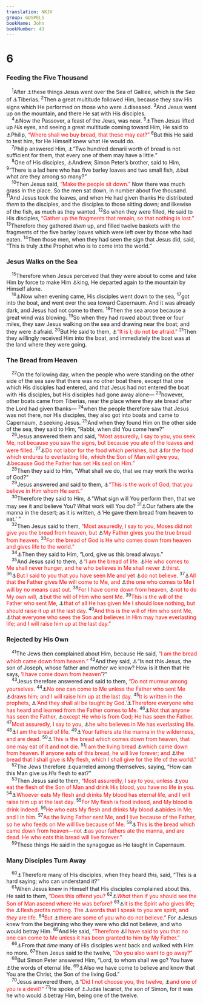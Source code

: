 ```yaml
---
translation: NKJV
group: GOSPELS
bookName: John 
bookNumber: 43
---
```


<div class="title"><h1>6</h1><h3>Feeding the Five Thousand</h3></div>
<span class="verse gi_6_1"> <sup>1</sup>After <a data-toggle="tooltip" data-placement="bottom" title="Matt. 14:13; Mark 6:32; Luke 9:10, 12">⚓</a>these things Jesus went over the Sea of Galilee, which is <i>the</i> <i>Sea</i> of <a data-toggle="tooltip" data-placement="bottom" title="John 6:23; 21:1">⚓</a>Tiberias. </span>
<span class="verse gi_6_2"><sup>2</sup>Then a great multitude followed Him, because they saw His signs which He performed on those who were <a data-toggle="tooltip" data-placement="bottom" title="Matt. 4:23; 8:16; 9:35; 14:36; 15:30; 19:2">⚓</a>diseased. </span>
<span class="verse gi_6_3"><sup>3</sup>And Jesus went up on the mountain, and there He sat with His disciples.<br/></span>
<span class="verse gi_6_4"> <sup>4</sup><a data-toggle="tooltip" data-placement="bottom" title="Lev. 23:5, 7; Deut. 16:1; John 2:13">⚓</a>Now the Passover, a feast of the Jews, was near. </span>
<span class="verse gi_6_5"><sup>5</sup><a data-toggle="tooltip" data-placement="bottom" title="Matt. 14:14; Mark 6:35; Luke 9:12">⚓</a>Then Jesus lifted up <i>His</i> eyes, and seeing a great multitude coming toward Him, He said to <a data-toggle="tooltip" data-placement="bottom" title="John 1:43">⚓</a>Philip, <font color="red">“Where shall we buy bread, that these may eat?”</font></span>
<span class="verse gi_6_6"><sup>6</sup>But this He said to test him, for He Himself knew what He would do.<br/></span>
<span class="verse gi_6_7"> <sup>7</sup>Philip answered Him, <a data-toggle="tooltip" data-placement="bottom" title="Num. 11:21, 22">⚓</a>“Two hundred denarii worth of bread is not sufficient for them, that every one of them may have a little.”<br/></span>
<span class="verse gi_6_8"> <sup>8</sup>One of His disciples, <a data-toggle="tooltip" data-placement="bottom" title="John 1:40">⚓</a>Andrew, Simon Peter’s brother, said to Him, </span>
<span class="verse gi_6_9"><sup>9</sup>“There is a lad here who has five barley loaves and two small fish, <a data-toggle="tooltip" data-placement="bottom" title="2 Kin. 4:43">⚓</a>but what are they among so many?”<br/></span>
<span class="verse gi_6_10"> <sup>10</sup>Then Jesus said, <font color="red">“Make the people sit down.”</font> Now there was much grass in the place. So the men sat down, in number about five thousand. </span>
<span class="verse gi_6_11"><sup>11</sup>And Jesus took the loaves, and when He had given thanks He distributed <i>them</i> to the disciples, and the disciples to those sitting down; and likewise of the fish, as much as they wanted. </span>
<span class="verse gi_6_12"><sup>12</sup>So when they were filled, He said to His disciples, <font color="red">“Gather up the fragments that remain, so that nothing is lost.”</font></span>
<span class="verse gi_6_13"><sup>13</sup>Therefore they gathered <i>them</i> up, and filled twelve baskets with the fragments of the five barley loaves which were left over by those who had eaten. </span>
<span class="verse gi_6_14"><sup>14</sup>Then those men, when they had seen the sign that Jesus did, said, “This is truly <a data-toggle="tooltip" data-placement="bottom" title="Gen. 49:10; Deut. 18:15, 18; John 1:21; 7:40; Acts 3:22; 7:37">⚓</a>the Prophet who is to come into the world.”<br/></span>
<div class="title"><h3>Jesus Walks on the Sea</h3></div>
<span class="verse gi_6_15"> <sup>15</sup>Therefore when Jesus perceived that they were about to come and take Him by force to make Him <a data-toggle="tooltip" data-placement="bottom" title="(John 18:36)">⚓</a>king, He departed again to the mountain by Himself alone.<br/></span>
<span class="verse gi_6_16"> <sup>16</sup><a data-toggle="tooltip" data-placement="bottom" title="Matt. 14:23; Mark 6:47">⚓</a>Now when evening came, His disciples went down to the sea, </span>
<span class="verse gi_6_17"><sup>17</sup>got into the boat, and went over the sea toward Capernaum. And it was already dark, and Jesus had not come to them. </span>
<span class="verse gi_6_18"><sup>18</sup>Then the sea arose because a great wind was blowing. </span>
<span class="verse gi_6_19"><sup>19</sup>So when they had rowed about three or four miles, they saw Jesus walking on the sea and drawing near the boat; and they were <a data-toggle="tooltip" data-placement="bottom" title="Matt. 17:6">⚓</a>afraid. </span>
<span class="verse gi_6_20"><sup>20</sup>But He said to them, <a data-toggle="tooltip" data-placement="bottom" title="Is. 43:1, 2">⚓</a><font color="red">“It is I; do not be afraid.”</font></span>
<span class="verse gi_6_21"><sup>21</sup>Then they willingly received Him into the boat, and immediately the boat was at the land where they were going.<br/></span>
<div class="title"><h3>The Bread from Heaven</h3></div>
<span class="verse gi_6_22"> <sup>22</sup>On the following day, when the people who were standing on the other side of the sea saw that there was no other boat there, except that one which His disciples had entered, and that Jesus had not entered the boat with His disciples, but His disciples had gone away alone— </span>
<span class="verse gi_6_23"><sup>23</sup>however, other boats came from Tiberias, near the place where they ate bread after the Lord had given thanks— </span>
<span class="verse gi_6_24"><sup>24</sup>when the people therefore saw that Jesus was not there, nor His disciples, they also got into boats and came to Capernaum, <a data-toggle="tooltip" data-placement="bottom" title="Mark 1:37; Luke 4:42">⚓</a>seeking Jesus. </span>
<span class="verse gi_6_25"><sup>25</sup>And when they found Him on the other side of the sea, they said to Him, “Rabbi, when did You come here?”<br/></span>
<span class="verse gi_6_26"> <sup>26</sup>Jesus answered them and said, <font color="red">“Most assuredly, I say to you, you seek Me, not because you saw the signs, but because you ate of the loaves and were filled.</font></span>
<span class="verse gi_6_27"><sup>27</sup><a data-toggle="tooltip" data-placement="bottom" title="Matt. 6:19">⚓</a><font color="red">Do not labor for the food which perishes, but </font><a data-toggle="tooltip" data-placement="bottom" title="John 4:14; (Eph. 2:8, 9)">⚓</a><font color="red">for the food which endures to everlasting life, which the Son of Man will give you, </font><a data-toggle="tooltip" data-placement="bottom" title="Ps. 2:7; Is. 42:1; Matt. 3:17; 17:5; Mark 1:11; 9:7; Luke 3:22; 9:35; John 5:37; Acts 2:22; 2 Pet. 1:17">⚓</a><font color="red">because God the Father has set His seal on Him.”</font><br/></span>
<span class="verse gi_6_28"> <sup>28</sup>Then they said to Him, “What shall we do, that we may work the works of God?”<br/></span>
<span class="verse gi_6_29"> <sup>29</sup>Jesus answered and said to them, <a data-toggle="tooltip" data-placement="bottom" title="1 Thess. 1:3; James 2:22; (1 John 3:23); Rev. 2:26">⚓</a><font color="red">“This is the work of God, that you believe in Him whom He sent.”</font><br/></span>
<span class="verse gi_6_30"> <sup>30</sup>Therefore they said to Him, <a data-toggle="tooltip" data-placement="bottom" title="Matt. 12:38; 16:1; Mark 8:11; 1 Cor. 1:22">⚓</a>“What sign will You perform then, that we may see it and believe You? What work will You do? </span>
<span class="verse gi_6_31"><sup>31</sup><a data-toggle="tooltip" data-placement="bottom" title="Ex. 16:15; Num. 11:7; 1 Cor. 10:3">⚓</a>Our fathers ate the manna in the desert; as it is written, <a data-toggle="tooltip" data-placement="bottom" title="Ex. 16:4, 15; Neh. 9:15; Ps. 78:24">⚓</a>‘He gave them bread from heaven to eat.’ ”<br/></span>
<span class="verse gi_6_32"> <sup>32</sup>Then Jesus said to them, <font color="red">“Most assuredly, I say to you, Moses did not give you the bread from heaven, but </font><a data-toggle="tooltip" data-placement="bottom" title="John 3:13, 16">⚓</a><font color="red">My Father gives you the true bread from heaven.</font></span>
<span class="verse gi_6_33"><sup>33</sup><font color="red">For the bread of God is He who comes down from heaven and gives life to the world.”</font><br/></span>
<span class="verse gi_6_34"> <sup>34</sup><a data-toggle="tooltip" data-placement="bottom" title="John 4:15">⚓</a>Then they said to Him, “Lord, give us this bread always.”<br/></span>
<span class="verse gi_6_35"> <sup>35</sup>And Jesus said to them, <a data-toggle="tooltip" data-placement="bottom" title="John 6:48, 58">⚓</a><font color="red">“I am the bread of life. </font><a data-toggle="tooltip" data-placement="bottom" title="John 4:14; 7:37; Rev. 7:16">⚓</a><font color="red">He who comes to Me shall never hunger, and he who believes in Me shall never </font><a data-toggle="tooltip" data-placement="bottom" title="Is. 55:1, 2">⚓</a><font color="red">thirst.</font></span>
<span class="verse gi_6_36"><sup>36</sup><a data-toggle="tooltip" data-placement="bottom" title="John 6:26, 64; 15:24">⚓</a><font color="red">But I said to you that you have seen Me and yet </font><a data-toggle="tooltip" data-placement="bottom" title="John 10:26">⚓</a><font color="red">do not believe.</font></span>
<span class="verse gi_6_37"><sup>37</sup><a data-toggle="tooltip" data-placement="bottom" title="John 6:45">⚓</a><font color="red">All that the Father gives Me will come to Me, and </font><a data-toggle="tooltip" data-placement="bottom" title="(Matt. 24:24; John 10:28, 29); 2 Tim. 2:19; 1 John 2:19">⚓</a><font color="red">the one who comes to Me I will by no means cast out.</font></span>
<span class="verse gi_6_38"><sup>38</sup><font color="red">For I have come down from heaven, </font><a data-toggle="tooltip" data-placement="bottom" title="Matt. 26:39; John 5:30">⚓</a><font color="red">not to do My own will, </font><a data-toggle="tooltip" data-placement="bottom" title="John 4:34">⚓</a><font color="red">but the will of Him who sent Me.</font></span>
<span class="verse gi_6_39"><sup>39</sup><font color="red">This is the will of the Father who sent Me, </font><a data-toggle="tooltip" data-placement="bottom" title="John 10:28; 17:12; 18:9">⚓</a><font color="red">that of all He has given Me I should lose nothing, but should raise it up at the last day.</font></span>
<span class="verse gi_6_40"><sup>40</sup><font color="red">And this is the will of Him who sent Me, </font><a data-toggle="tooltip" data-placement="bottom" title="John 3:15, 16; 4:14; 6:27, 47, 54">⚓</a><font color="red">that everyone who sees the Son and believes in Him may have everlasting life; and I will raise him up at the last day.”</font><br/></span>
<div class="title"><h3>Rejected by His Own</h3></div>
<span class="verse gi_6_41"> <sup>41</sup>The Jews then complained about Him, because He said, <font color="red">“I am the bread which came down from heaven.”</font></span>
<span class="verse gi_6_42"><sup>42</sup>And they said, <a data-toggle="tooltip" data-placement="bottom" title="Matt. 13:55; Mark 6:3; Luke 4:22">⚓</a>“Is not this Jesus, the son of Joseph, whose father and mother we know? How is it then that He says, <font color="red">‘I have come down from heaven’</font>?”<br/></span>
<span class="verse gi_6_43"> <sup>43</sup>Jesus therefore answered and said to them, <font color="red">“Do not murmur among yourselves.</font></span>
<span class="verse gi_6_44"><sup>44</sup><a data-toggle="tooltip" data-placement="bottom" title="Song 1:4">⚓</a><font color="red">No one can come to Me unless the Father who sent Me </font><a data-toggle="tooltip" data-placement="bottom" title="(Eph. 2:8, 9; Phil. 1:29; 2:12, 13)">⚓</a><font color="red">draws him; and I will raise him up at the last day.</font></span>
<span class="verse gi_6_45"><sup>45</sup><font color="red">It is written in the prophets, </font><a data-toggle="tooltip" data-placement="bottom" title="Is. 54:13; Jer. 31:34; Mic. 4:2; (Heb. 8:10)">⚓</a><font color="red">‘And they shall all be taught by God.’</font><a data-toggle="tooltip" data-placement="bottom" title="John 6:37">⚓</a><font color="red">Therefore everyone who has heard and learned from the Father comes to Me.</font></span>
<span class="verse gi_6_46"><sup>46</sup><a data-toggle="tooltip" data-placement="bottom" title="John 1:18">⚓</a><font color="red">Not that anyone has seen the Father, </font><a data-toggle="tooltip" data-placement="bottom" title="Matt. 11:27; (Luke 10:22); John 7:29">⚓</a><font color="red">except He who is from God; He has seen the Father.</font></span>
<span class="verse gi_6_47"><sup>47</sup><font color="red">Most assuredly, I say to you, </font><a data-toggle="tooltip" data-placement="bottom" title="(John 3:16, 18)">⚓</a><font color="red">he who believes in Me has everlasting life.</font></span>
<span class="verse gi_6_48"><sup>48</sup><a data-toggle="tooltip" data-placement="bottom" title="John 6:33, 35; (Gal. 2:20; Col. 3:3, 4)">⚓</a><font color="red">I am the bread of life.</font></span>
<span class="verse gi_6_49"><sup>49</sup><a data-toggle="tooltip" data-placement="bottom" title="John 6:31, 58">⚓</a><font color="red">Your fathers ate the manna in the wilderness, and are dead.</font></span>
<span class="verse gi_6_50"><sup>50</sup><a data-toggle="tooltip" data-placement="bottom" title="John 6:51, 58">⚓</a><font color="red">This is the bread which comes down from heaven, that one may eat of it and not die.</font></span>
<span class="verse gi_6_51"><sup>51</sup><font color="red">I am the living bread </font><a data-toggle="tooltip" data-placement="bottom" title="John 3:13">⚓</a><font color="red">which came down from heaven. If anyone eats of this bread, he will live forever; and </font><a data-toggle="tooltip" data-placement="bottom" title="Heb. 10:5">⚓</a><font color="red">the bread that I shall give is My flesh, which I shall give for the life of the world.”</font><br/></span>
<span class="verse gi_6_52"> <sup>52</sup>The Jews therefore <a data-toggle="tooltip" data-placement="bottom" title="John 7:43; 9:16; 10:19">⚓</a>quarreled among themselves, saying, “How can this Man give us <i>His</i> flesh to eat?”<br/></span>
<span class="verse gi_6_53"> <sup>53</sup>Then Jesus said to them, <font color="red">“Most assuredly, I say to you, unless </font><a data-toggle="tooltip" data-placement="bottom" title="Matt. 26:26">⚓</a><font color="red">you eat the flesh of the Son of Man and drink His blood, you have no life in you.</font></span>
<span class="verse gi_6_54"><sup>54</sup><a data-toggle="tooltip" data-placement="bottom" title="John 4:14; 6:27, 40">⚓</a><font color="red">Whoever eats My flesh and drinks My blood has eternal life, and I will raise him up at the last day.</font></span>
<span class="verse gi_6_55"><sup>55</sup><font color="red">For My flesh is food indeed, and My blood is drink indeed.</font></span>
<span class="verse gi_6_56"><sup>56</sup><font color="red">He who eats My flesh and drinks My blood </font><a data-toggle="tooltip" data-placement="bottom" title="(1 John 3:24; 4:15, 16)">⚓</a><font color="red">abides in Me, and I in him.</font></span>
<span class="verse gi_6_57"><sup>57</sup><font color="red">As the living Father sent Me, and I live because of the Father, so he who feeds on Me will live because of Me.</font></span>
<span class="verse gi_6_58"><sup>58</sup><a data-toggle="tooltip" data-placement="bottom" title="John 6:49–51">⚓</a><font color="red">This is the bread which came down from heaven—not </font><a data-toggle="tooltip" data-placement="bottom" title="Ex. 16:14–35">⚓</a><font color="red">as your fathers ate the manna, and are dead. He who eats this bread will live forever.”</font><br/></span>
<span class="verse gi_6_59"> <sup>59</sup>These things He said in the synagogue as He taught in Capernaum.<br/></span>
<div class="title"><h3>Many Disciples Turn Away</h3></div>
<span class="verse gi_6_60"> <sup>60</sup><a data-toggle="tooltip" data-placement="bottom" title="Matt. 11:6; John 6:66">⚓</a>Therefore many of His disciples, when they heard <i>this,</i> said, “This is a hard saying; who can understand it?”<br/></span>
<span class="verse gi_6_61"> <sup>61</sup>When Jesus knew in Himself that His disciples complained about this, He said to them, <font color="red">“Does this offend you?</font></span>
<span class="verse gi_6_62"><sup>62</sup><a data-toggle="tooltip" data-placement="bottom" title="Mark 16:19; John 3:13; Acts 1:9; 2:32, 33; Eph. 4:8">⚓</a><font color="red"><i>What</i> then if you should see the Son of Man ascend where He was before?</font></span>
<span class="verse gi_6_63"><sup>63</sup><a data-toggle="tooltip" data-placement="bottom" title="Gen. 2:7; 2 Cor. 3:6">⚓</a><font color="red">It is the Spirit who gives life; the </font><a data-toggle="tooltip" data-placement="bottom" title="John 3:6">⚓</a><font color="red">flesh profits nothing. The </font><a data-toggle="tooltip" data-placement="bottom" title="(John 6:68; 14:24)">⚓</a><font color="red">words that I speak to you are spirit, and <i>they</i> are life.</font></span>
<span class="verse gi_6_64"><sup>64</sup><font color="red">But </font><a data-toggle="tooltip" data-placement="bottom" title="John 6:36">⚓</a><font color="red">there are some of you who do not believe.”</font> For <a data-toggle="tooltip" data-placement="bottom" title="John 2:24, 25; 13:11">⚓</a>Jesus knew from the beginning who they were who did not believe, and who would betray Him. </span>
<span class="verse gi_6_65"><sup>65</sup>And He said, <font color="red">“Therefore </font><a data-toggle="tooltip" data-placement="bottom" title="John 6:37, 44, 45">⚓</a><font color="red">I have said to you that no one can come to Me unless it has been granted to him by My Father.”</font><br/></span>
<span class="verse gi_6_66"> <sup>66</sup><a data-toggle="tooltip" data-placement="bottom" title="Luke 9:62; John 6:60">⚓</a>From that <i>time</i> many of His disciples went back and walked with Him no more. </span>
<span class="verse gi_6_67"><sup>67</sup>Then Jesus said to the twelve, <font color="red">“Do you also want to go away?”</font><br/></span>
<span class="verse gi_6_68"> <sup>68</sup>But Simon Peter answered Him, “Lord, to whom shall we go? You have <a data-toggle="tooltip" data-placement="bottom" title="Acts 5:20">⚓</a>the words of eternal life. </span>
<span class="verse gi_6_69"><sup>69</sup><a data-toggle="tooltip" data-placement="bottom" title="Matt. 16:16; Mark 8:29; Luke 9:20; John 1:49; 11:27">⚓</a>Also we have come to believe and know that You are the Christ, the Son of the living God.”<br/></span>
<span class="verse gi_6_70"> <sup>70</sup>Jesus answered them, <a data-toggle="tooltip" data-placement="bottom" title="Luke 6:13">⚓</a><font color="red">“Did I not choose you, the twelve, </font><a data-toggle="tooltip" data-placement="bottom" title="(John 13:27)">⚓</a><font color="red">and one of you is a devil?”</font></span>
<span class="verse gi_6_71"><sup>71</sup>He spoke of <a data-toggle="tooltip" data-placement="bottom" title="John 12:4; 13:2, 26">⚓</a>Judas Iscariot, <i>the</i> <i>son</i> of Simon, for it was he who would <a data-toggle="tooltip" data-placement="bottom" title="Matt. 26:14–16">⚓</a>betray Him, being one of the twelve.<br/></span>
